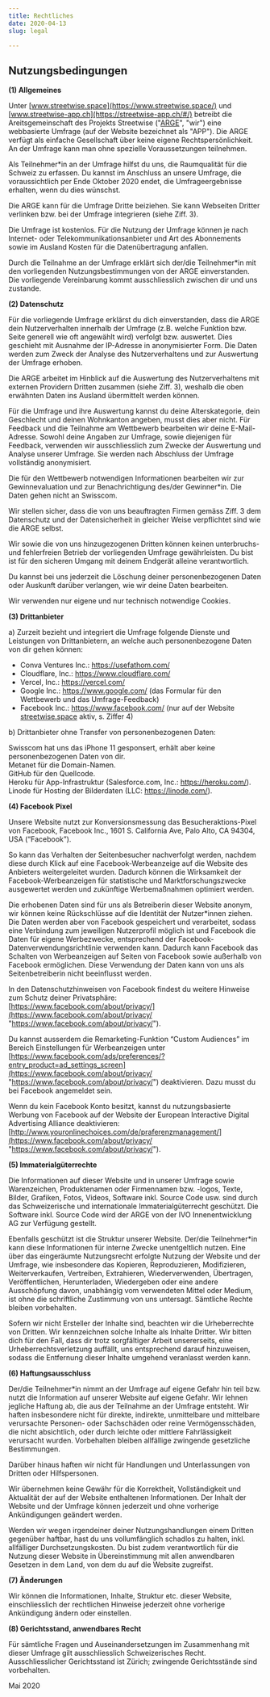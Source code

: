 ```yaml
---
title: Rechtliches
date: 2020-04-13
slug: legal

---
```

## Nutzungsbedingungen

**(1) Allgemeines**

Unter [www.streetwise.space](https://www.streetwise.space/) und [www.streetwise-app.ch](https://streetwise-app.ch/#/) betreibt die Areitsgemeinschaft des Projekts Streetwise ("[ARGE](https://streetwise.space/impressum)", "wir") eine webbasierte Umfrage (auf der Website bezeichnet als "APP"). Die ARGE verfügt als einfache Gesellschaft über keine eigene Rechtspersönlichkeit. An der Umfrage kann man ohne spezielle Voraussetzungen teilnehmen.

Als Teilnehmer*in an der Umfrage hilfst du uns, die Raumqualität für die Schweiz zu erfassen. Du kannst im Anschluss an unsere Umfrage, die voraussichtlich per Ende Oktober 2020 endet, die Umfrageergebnisse erhalten, wenn du dies wünschst.

Die ARGE kann für die Umfrage Dritte beiziehen. Sie kann Webseiten Dritter verlinken bzw. bei der Umfrage integrieren (siehe Ziff. 3).

Die Umfrage ist kostenlos. Für die Nutzung der Umfrage können je nach Internet- oder Telekommunikationsanbieter und Art des Abonnements sowie im Ausland Kosten für die Datenübertragung anfallen.

Durch die Teilnahme an der Umfrage erklärt sich der/die Teilnehmer*in mit den vorliegenden Nutzungsbestimmungen von der ARGE einverstanden. Die vorliegende Vereinbarung kommt ausschliesslich zwischen dir und uns zustande.

**(2) Datenschutz**

Für die vorliegende Umfrage erklärst du dich einverstanden, dass die ARGE dein Nutzerverhalten innerhalb der Umfrage (z.B. welche Funktion bzw. Seite generell wie oft angewählt wird) verfolgt bzw. auswertet. Dies geschieht mit Ausnahme der IP-Adresse in anonymisierter Form. Die Daten werden zum Zweck der Analyse des Nutzerverhaltens und zur Auswertung der Umfrage erhoben.

Die ARGE arbeitet im Hinblick auf die Auswertung des Nutzerverhaltens mit externen Providern Dritten zusammen (siehe Ziff. 3), weshalb die oben erwähnten Daten ins Ausland übermittelt werden können.

Für die Umfrage und ihre Auswertung kannst du deine Alterskategorie, dein Geschlecht und deinen Wohnkanton angeben, musst dies aber nicht. Für Feedback und die Teilnahme am Wettbewerb bearbeiten wir deine E-Mail-Adresse. Sowohl deine Angaben zur Umfrage, sowie diejenigen für Feedback, verwenden wir ausschliesslich zum Zwecke der Auswertung und Analyse unserer Umfrage. Sie werden nach Abschluss der Umfrage vollständig anonymisiert.

Die für den Wettbewerb notwendigen Informationen bearbeiten wir zur Gewinnevaluation und zur Benachrichtigung des/der Gewinner*in. Die Daten gehen nicht an Swisscom.

Wir stellen sicher, dass die von uns beauftragten Firmen gemäss Ziff. 3 dem Datenschutz und der Datensicherheit in gleicher Weise verpflichtet sind wie die ARGE selbst.

Wir sowie die von uns hinzugezogenen Dritten können keinen unterbruchs- und fehlerfreien Betrieb der vorliegenden Umfrage gewährleisten. Du bist ist für den sicheren Umgang mit deinem Endgerät alleine verantwortlich.

Du kannst bei uns jederzeit die Löschung deiner personenbezogenen Daten oder Auskunft darüber verlangen, wie wir deine Daten bearbeiten.

Wir verwenden nur eigene und nur technisch notwendige Cookies.

**(3) Drittanbieter**

a) Zurzeit bezieht und integriert die Umfrage folgende Dienste und Leistungen von Drittanbietern, an welche auch personenbezogene Daten von dir gehen können:

* Conva Ventures Inc.: https://usefathom.com/
* Cloudflare, Inc.: https://www.cloudflare.com/
* Vercel, Inc.: https://vercel.com/
* Google Inc.: https://www.google.com/ (das Formular für den Wettbewerb und das Umfrage-Feedback)
* Facebook Inc.: https://www.facebook.com/ (nur auf der Website [streetwise.space](https://www.facebook.com/) aktiv, s. Ziffer 4)

b) Drittanbieter ohne Transfer von personenbezogenen Daten:

Swisscom hat uns das iPhone 11 gesponsert, erhält aber keine personenbezogenen Daten von dir.  
Metanet für die Domain-Namen.  
GitHub für den Quellcode.  
Heroku für App-Infrastruktur (Salesforce.com, Inc.: https://heroku.com/).  
Linode für Hosting der Bilderdaten (LLC: https://linode.com/).

**(4) Facebook Pixel**

Unsere Website nutzt zur Konversionsmessung das Besucheraktions-Pixel von Facebook, Facebook Inc., 1601 S. California Ave, Palo Alto, CA 94304, USA (“Facebook”).

So kann das Verhalten der Seitenbesucher nachverfolgt werden, nachdem diese durch Klick auf eine Facebook-Werbeanzeige auf die Website des Anbieters weitergeleitet wurden. Dadurch können die Wirksamkeit der Facebook-Werbeanzeigen für statistische und Marktforschungszwecke ausgewertet werden und zukünftige Werbemaßnahmen optimiert werden.

Die erhobenen Daten sind für uns als Betreiberin dieser Website anonym, wir können keine Rückschlüsse auf die Identität der Nutzer*innen ziehen. Die Daten werden aber von Facebook gespeichert und verarbeitet, sodass eine Verbindung zum jeweiligen Nutzerprofil möglich ist und Facebook die Daten für eigene Werbezwecke, entsprechend der Facebook-Datenverwendungsrichtlinie verwenden kann. Dadurch kann Facebook das Schalten von Werbeanzeigen auf Seiten von Facebook sowie außerhalb von Facebook ermöglichen. Diese Verwendung der Daten kann von uns als Seitenbetreiberin nicht beeinflusst werden.

In den Datenschutzhinweisen von Facebook findest du weitere Hinweise zum Schutz deiner Privatsphäre: [https://www.facebook.com/about/privacy/](https://www.facebook.com/about/privacy/ "https://www.facebook.com/about/privacy/").

Du kannst ausserdem die Remarketing-Funktion “Custom Audiences” im Bereich Einstellungen für Werbeanzeigen unter [https://www.facebook.com/ads/preferences/?entry_product=ad_settings_screen](https://www.facebook.com/about/privacy/ "https://www.facebook.com/about/privacy/") deaktivieren. Dazu musst du bei Facebook angemeldet sein.

Wenn du kein Facebook Konto besitzt, kannst du nutzungsbasierte Werbung von Facebook auf der Website der European Interactive Digital Advertising Alliance deaktivieren: [http://www.youronlinechoices.com/de/praferenzmanagement/](https://www.facebook.com/about/privacy/ "https://www.facebook.com/about/privacy/").

**(5) Immaterialgüterrechte**

Die Informationen auf dieser Website und in unserer Umfrage sowie Warenzeichen, Produktenamen oder Firmennamen bzw. -logos, Texte, Bilder, Grafiken, Fotos, Videos, Software inkl. Source Code usw. sind durch das Schweizerische und internationale Immaterialgüterrecht geschützt. Die Software inkl. Source Code wird der ARGE von der IVO Innenentwicklung AG zur Verfügung gestellt.

Ebenfalls geschützt ist die Struktur unserer Website. Der/die Teilnehmer*in kann diese Informationen für interne Zwecke unentgeltlich nutzen. Eine über das eingeräumte Nutzungsrecht erfolgte Nutzung der Website und der Umfrage, wie insbesondere das Kopieren, Reproduzieren, Modifizieren, Weiterverkaufen, Vertreiben, Extrahieren, Wiederverwenden, Übertragen, Veröffentlichen, Herunterladen, Wiedergeben oder eine andere Ausschöpfung davon, unabhängig vom verwendeten Mittel oder Medium, ist ohne die schriftliche Zustimmung von uns untersagt. Sämtliche Rechte bleiben vorbehalten.

Sofern wir nicht Ersteller der Inhalte sind, beachten wir die Urheberrechte von Dritten. Wir kennzeichnen solche Inhalte als Inhalte Dritter. Wir bitten dich für den Fall, dass dir trotz sorgfältiger Arbeit unsererseits, eine Urheberrechtsverletzung auffällt, uns entsprechend darauf hinzuweisen, sodass die Entfernung dieser Inhalte umgehend veranlasst werden kann.

**(6) Haftungsausschluss**

Der/die Teilnehmer*in nimmt an der Umfrage auf eigene Gefahr hin teil bzw. nutzt die Information auf unserer Website auf eigene Gefahr. Wir lehnen jegliche Haftung ab, die aus der Teilnahme an der Umfrage entsteht. Wir haften insbesondere nicht für direkte, indirekte, unmittelbare und mittelbare verursachte Personen- oder Sachschäden oder reine Vermögensschäden, die nicht absichtlich, oder durch leichte oder mittlere Fahrlässigkeit verursacht wurden. Vorbehalten bleiben allfällige zwingende gesetzliche Bestimmungen.

Darüber hinaus haften wir nicht für Handlungen und Unterlassungen von Dritten oder Hilfspersonen.

Wir übernehmen keine Gewähr für die Korrektheit, Vollständigkeit und Aktualität der auf der Website enthaltenen Informationen. Der Inhalt der Website und der Umfrage können jederzeit und ohne vorherige Ankündigungen geändert werden.

Werden wir wegen irgendeiner deiner Nutzungshandlungen einem Dritten gegenüber haftbar, hast du uns vollumfänglich schadlos zu halten, inkl. allfälliger Durchsetzungskosten. Du bist zudem verantwortlich für die Nutzung dieser Website in Übereinstimmung mit allen anwendbaren Gesetzen in dem Land, von dem du auf die Website zugreifst.

**(7) Änderungen**

Wir können die Informationen, Inhalte, Struktur etc. dieser Website, einschliesslich der rechtlichen Hinweise jederzeit ohne vorherige Ankündigung ändern oder einstellen.

**(8) Gerichtsstand, anwendbares Recht**

Für sämtliche Fragen und Auseinandersetzungen im Zusammenhang mit dieser Umfrage gilt ausschliesslich Schweizerisches Recht. Ausschliesslicher Gerichtsstand ist Zürich; zwingende Gerichtsstände sind vorbehalten.

Mai 2020